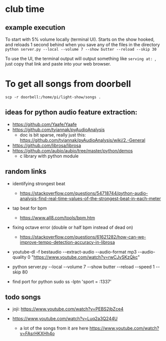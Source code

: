 # club time

## example execution
To start with 5% volume locally (terminal UI). Starts on the show hooked, and reloads 1 second behind when you save any of the files in the directory
```python server.py --local --volume 7 --show butter --reload --skip 30```

To use the UI, the terminal output will output something like `serving at: `, just copy that link and paste into your web browser.

# To get all songs from doorbell
```
scp -r doorbell:/home/pi/light-show/songs .
```

## ideas for python audio feature extraction:
* https://github.com/Yaafe/Yaafe
* https://github.com/tyiannak/pyAudioAnalysis
    * doc is bit sparse, really just this: https://github.com/tyiannak/pyAudioAnalysis/wiki/2.-General
* https://github.com/librosa/librosa
* https://github.com/aubio/aubio/tree/master/python/demos
    * c library with python module


## random links
* identifying strongest beat
    * https://stackoverflow.com/questions/54718744/python-audio-analysis-find-real-time-values-of-the-strongest-beat-in-each-meter

* tap beat for bpm
    * https://www.all8.com/tools/bpm.htm

* fixing octave error (double or half bpm instead of dead on)
    * https://stackoverflow.com/questions/61621282/how-can-we-improve-tempo-detection-accuracy-in-librosa




* youtube-dl -f bestaudio --extract-audio --audio-format mp3 --audio-quality 0 "https://www.youtube.com/watch?v=rwCJvSKzQkc"


* python server.py --local --volume 7 --show butter
--reload --speed 1 --skip 80

* find port for python
sudo ss -lptn 'sport = :1337'


## todo songs
* joji: https://www.youtube.com/watch?v=PEBS2jbZce4


* https://www.youtube.com/watch?v=Luq2a3Q244U
   * a lot of the songs from it are here https://www.youtube.com/watch?v=FAsrHKXHh4o

